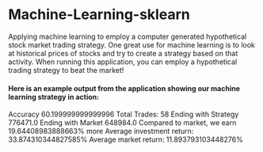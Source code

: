 # Machine-Learning-sklearn
Applying machine learning to employ a computer generated hypothetical stock market trading strategy. One great use for machine learning is to look at historical prices of stocks and try to create a strategy based on that activity. When running this application, you can employ a hypothetical trading strategy to beat the market! 

#### Here is an example output from the application showing our machine learning strategy in action:
Accuracy 60.199999999999996
Total Trades: 58
Ending with Strategy 776471.0
Ending with Market 648984.0
Compared to market, we earn 19.64408983888663% more
Average investment return: 33.874310344827585%
Average market return: 11.893793103448276%
